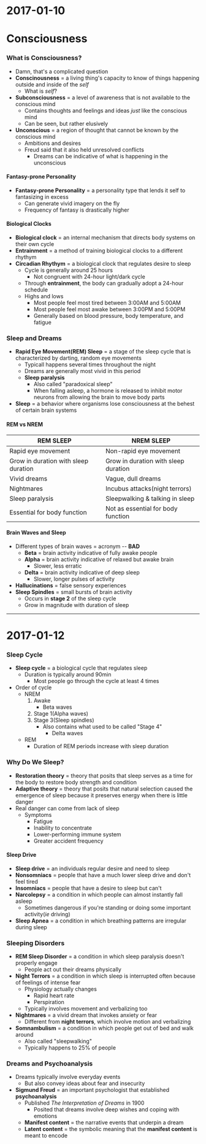 # 2017-01-10

# Consciousness

### What is Consciousness?
- Damn, that's a complicated question
- **Conscinousness** = a living thing's capacity to know of things happening outside and inside of the *self*
    * What is *self*?
- **Subconsciousness** = a level of awareness that is not available to the conscious mind
    * Contains thoughts and feelings and ideas *just* like the conscious mind
    * Can be seen, but rather elusively
- **Unconscious** = a region of thought that cannot be known by the conscious mind
    * Ambitions and desires
    * Freud said that it also held unresolved conflicts
        + Dreams can be indicative of what is happening in the unconscious

#### Fantasy-prone Personality
- **Fantasy-prone Personality** = a personality type that lends it self to fantasizing in excess
    * Can generate vivid imagery on the fly
    * Frequency of fantasy is drastically higher

#### Biological Clocks
- **Biological clock** = an internal mechanism that directs body systems on their own cycle
- **Entrainment** = a method of training biological clocks to a different rhythym
- **Circadian Rhythym** = a biological clock that regulates desire to sleep
    * Cycle is generally around 25 hours
        + Not congruent with 24-hour light/dark cycle
    * Through **entrainment**, the body can gradually adopt a 24-hour schedule
    * Highs and lows
        + Most people feel most tired between 3:00AM and 5:00AM
        + Most people feel most awake between 3:00PM and 5:00PM
        + Generally based on blood pressure, body temperature, and fatigue

### Sleep and Dreams
- **Rapid Eye Movement(REM) Sleep** = a stage of the sleep cycle that is characterized by darting, random eye movements
    * Typicall happens several times throughout the night
    * Dreams are generally most vivid in this period
    * **Sleep paralysis**
        + Also called "paradoxical sleep"
        + When falling asleep, a hormone is released to inhibit motor neurons from allowing the brain to move body parts
- **Sleep** = a behavior where organisms lose consciousness at the behest of certain brain systems

#### REM vs NREM
| REM SLEEP                                                          | NREM SLEEP                                        |
|--------------------------------------------------------------------|---------------------------------------------------|
| Rapid eye movement                                                 | Non-rapid eye movement                            |
| Grow in duration with sleep duration                               | Grow in duration with sleep duration              |
| Vivid dreams                                                       | Vague, dull dreams                                |
| Nightmares                                                         | Incubus attacks(night terrors)                    |
| Sleep paralysis                                                    | Sleepwalking & talking in sleep                   |
| Essential for body function                                        | Not as essential for body function                |

#### Brain Waves and Sleep
- Different types of brain waves = acronym -- **BAD**
    * **Beta** = brain activity indicative of fully awake people
    * **Alpha** = brain activity indicative of relaxed but awake brain
        + Slower, less erratic
    * **Delta** = brain activity indicative of deep sleep
        + Slower, longer pulses of activity
- **Hallucinations** = false sensory experiences
- **Sleep Spindles** = small bursts of brain activity
    * Occurs in **stage 2** of the sleep cycle
    * Grow in magnitude with duration of sleep


---


# 2017-01-12

### Sleep Cycle
- **Sleep cycle** = a biological cycle that regulates sleep
    * Duration is typically around 90min
        + Most people go through the cycle at least 4 times
- Order of cycle
    * NREM
        1. Awake
            + Beta waves
        2. Stage 1(Alpha waves)
        3. Stage 3(Sleep spindles)
            + Also contains what used to be called "Stage 4"
                - Delta waves
    * REM
        + Duration of REM periods increase with sleep duration

### Why Do We Sleep?
- **Restoration theory** = theory that posits that sleep serves as a time for the body to restore body strength and condition
- **Adaptive theory** = theory that posits that natural selection caused the emergence of sleep because it preserves energy when there is little danger
- Real danger can come from lack of sleep
    * Symptoms
        + Fatigue
        + Inability to concentrate
        + Lower-performing immune system
        + Greater accident frequency

#### Sleep Drive
- **Sleep drive** = an individuals regular desire and need to sleep
- **Nonsomniacs** = people that have a much lower sleep drive and don't feel tired
- **Insomniacs** = people that have a desire to sleep but can't
- **Narcolepsy** = a condition in which people can almost instantly fall asleep
    * Sometimes dangerous if you're standing or doing some important activity(*ie* driving)
- **Sleep Apnea** = a condition in which breathing patterns are irregular during sleep

### Sleeping Disorders
- **REM Sleep Disorder** = a condition in which sleep paralysis doesn't properly engage
    * People act out their dreams physically
- **Night Terrors** = a condition in which sleep is interrupted often because of feelings of intense fear
    * Physiology actually changes
        + Rapid heart rate
        + Perspiration
    * Typically involves movement and verbalizing too
- **Nightmares** = a vivid dream that invokes anxiety or fear
    * Different from **night terrors**, which involve motion and verbalizing
- **Somnambulism** = a condition in which people get out of bed and walk around
    * Also called "sleepwalking"
    * Typically happens to 25% of people

### Dreams and Psychoanalysis
- Dreams typically involve everyday events
    * But also convey ideas about fear and insecurity
- **Sigmund Freud** = an important psychologist that established **psychoanalysis**
    * Published *The Interpretation of Dreams* in 1900
        + Posited that dreams involve deep wishes and coping with emotions
    * **Manifest content** = the narrative events that underpin a dream
    * **Latent content** = the symbolic meaning that the **manifest content** is meant to encode

